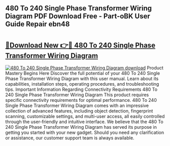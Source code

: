 ## 480 To 240 Single Phase Transformer Wiring Diagram PDF Download Free - Part-oBK User Guide Repair ebn48

# <h2><a href="http://dfsok1.blite.top/?on=480+To+240+Single+Phase+Transformer+Wiring+Diagram">🔗Download New 👉🔴 480 To 240 Single Phase Transformer Wiring Diagram</a></h2>

[![480 To 240 Single Phase Transformer Wiring Diagram download](https://i.imgur.com/lujVjoI.png)](http://dfsok1.blite.top/?on=480+To+240+Single+Phase+Transformer+Wiring+Diagram)
Product Mastery Begins Here Discover the full potential of your 480 To 240 Single Phase Transformer Wiring Diagram with this user manual. Learn about its capabilities, installation steps, operating procedures, and troubleshooting tips. Important Information Regarding Connectivity Requirements 480 To 240 Single Phase Transformer Wiring Diagram This product requires specific connectivity requirements for optimal performance. 480 To 240 Single Phase Transformer Wiring Diagram comes with an impressive collection of advanced features, including object detection, fingerprint scanning, customizable settings, and multi-user access, all easily controlled through the user-friendly and intuitive interface. We believe that the 480 To 240 Single Phase Transformer Wiring Diagram has served its purpose in getting you started with your new gadget. Should you need any clarification or assistance, our customer support team is always available.
